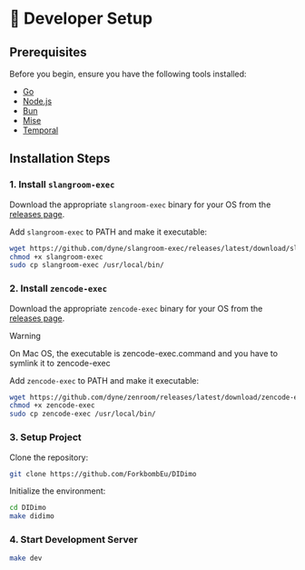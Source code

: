 # 🤖 Developer Setup

## **Prerequisites**

Before you begin, ensure you have the following tools installed:

-   [Go](https://go.dev/doc/install)
-   [Node.js](https://nodejs.org/en/download/)
-   [Bun](https://bun.sh/docs/installation)
-   [Mise](https://mise.jdx.dev/getting-started.html)
-   [Temporal](https://docs.temporal.io/cli)

## **Installation Steps**

### 1. Install `slangroom-exec`

Download the appropriate `slangroom-exec` binary for your OS from the [releases page](https://github.com/dyne/slangroom-exec/releases).

Add `slangroom-exec` to PATH and make it executable:

```bash
wget https://github.com/dyne/slangroom-exec/releases/latest/download/slangroom-exec-Linux-x86_64 -O slangroom-exec
chmod +x slangroom-exec
sudo cp slangroom-exec /usr/local/bin/
```

### 2. Install `zencode-exec`

Download the appropriate `zencode-exec` binary for your OS from the [releases page](https://github.com/dyne/zenroom/releases).

> [!WARNING]
> On Mac OS, the executable is zencode-exec.command and you have to symlink it to zencode-exec

Add `zencode-exec` to PATH and make it executable:

```bash
wget https://github.com/dyne/zenroom/releases/latest/download/zencode-exec
chmod +x zencode-exec
sudo cp zencode-exec /usr/local/bin/
```

### 3. **Setup Project**

Clone the repository:

```bash
git clone https://github.com/ForkbombEu/DIDimo
```

Initialize the environment:

```bash
cd DIDimo
make didimo
```

### 4. **Start Development Server**

```bash
make dev
```
